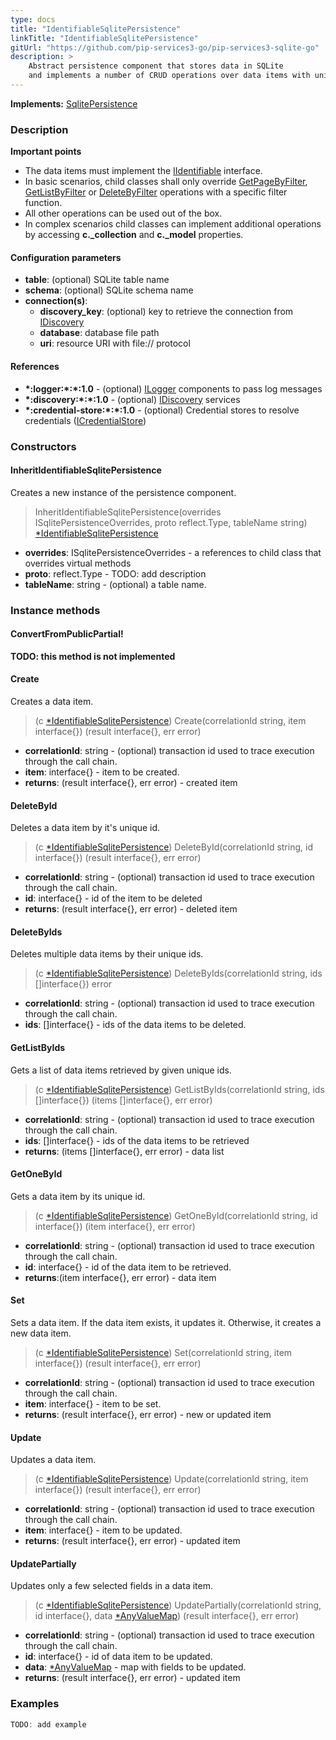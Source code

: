 ```yaml
---
type: docs
title: "IdentifiableSqlitePersistence"
linkTitle: "IdentifiableSqlitePersistence"
gitUrl: "https://github.com/pip-services3-go/pip-services3-sqlite-go"
description: >
    Abstract persistence component that stores data in SQLite
    and implements a number of CRUD operations over data items with unique ids.
---
```


**Implements:** [SqlitePersistence](../sqlite_persistence)


### Description

**Important points**
    
- The data items must implement the [IIdentifiable](../../../commons/data/iidentifiable) interface. 
- In basic scenarios, child classes shall only override [GetPageByFilter](../sqlite_persistence/#getpagebyfilter), [GetListByFilter](../sqlite_persistence/#getlistbyfilter) or [DeleteByFilter](../sqlite_persistence/#deletebyfilter) operations with a specific filter function.
- All other operations can be used out of the box. 
- In complex scenarios child classes can implement additional operations by accessing **c._collection** and **c._model** properties.

#### Configuration parameters

- **table**: (optional) SQLite table name
- **schema**: (optional) SQLite schema name
- **connection(s)**:    
    - **discovery_key**: (optional) key to retrieve the connection from [IDiscovery](../../../components/connect/idiscovery)
    - **database**: database file path
    - **uri**: resource URI with file:// protocol


#### References
- **\*:logger:\*:\*:1.0** - (optional) [ILogger](../../../components/log/ilogger) components to pass log messages
- **\*:discovery:\*:\*:1.0** - (optional) [IDiscovery](../../../components/connect/idiscovery) services
- **\*:credential-store:\*:\*:1.0** - (optional) Credential stores to resolve credentials ([ICredentialStore](../../../components/auth/icredential_store))


### Constructors

#### InheritIdentifiableSqlitePersistence
Creates a new instance of the persistence component.

> InheritIdentifiableSqlitePersistence(overrides ISqlitePersistenceOverrides, proto reflect.Type, tableName string) [*IdentifiableSqlitePersistence]()

- **overrides**: ISqlitePersistenceOverrides - a references to child class that overrides virtual methods
- **proto**: reflect.Type -  TODO: add description
- **tableName**: string - (optional) a table name.


### Instance methods

#### ConvertFromPublicPartial!

**TODO: this method is not implemented**


#### Create
Creates a data item.

> (c [*IdentifiableSqlitePersistence]()) Create(correlationId string, item interface{}) (result interface{}, err error)

- **correlationId**: string - (optional) transaction id used to trace execution through the call chain.
- **item**: interface{} - item to be created.
- **returns**: (result interface{}, err error) - created item


#### DeleteById
Deletes a data item by it's unique id.

> (c [*IdentifiableSqlitePersistence]()) DeleteById(correlationId string, id interface{}) (result interface{}, err error)

- **correlationId**: string - (optional) transaction id used to trace execution through the call chain.
- **id**: interface{} - id of the item to be deleted
- **returns**: (result interface{}, err error) - deleted item


#### DeleteByIds
Deletes multiple data items by their unique ids.

> (c [*IdentifiableSqlitePersistence]()) DeleteByIds(correlationId string, ids []interface{}) error

- **correlationId**: string - (optional) transaction id used to trace execution through the call chain.
- **ids**: []interface{} - ids of the data items to be deleted.


#### GetListByIds
Gets a list of data items retrieved by given unique ids.

> (c [*IdentifiableSqlitePersistence]()) GetListByIds(correlationId string, ids []interface{}) (items []interface{}, err error)

- **correlationId**: string - (optional) transaction id used to trace execution through the call chain.
- **ids**: []interface{} - ids of the data items to be retrieved
- **returns**: (items []interface{}, err error) - data list


#### GetOneById
Gets a data item by its unique id.

> (c [*IdentifiableSqlitePersistence]()) GetOneById(correlationId string, id interface{}) (item interface{}, err error)

- **correlationId**: string - (optional) transaction id used to trace execution through the call chain.
- **id**: interface{} - id of the data item to be retrieved.
- **returns**:(item interface{}, err error) - data item


#### Set
Sets a data item. If the data item exists, it updates it.
Otherwise, it creates a new data item.

> (c [*IdentifiableSqlitePersistence]()) Set(correlationId string, item interface{}) (result interface{}, err error)

- **correlationId**: string - (optional) transaction id used to trace execution through the call chain.
- **item**: interface{} - item to be set.
- **returns**: (result interface{}, err error) - new or updated item


#### Update
Updates a data item.

> (c [*IdentifiableSqlitePersistence]()) Update(correlationId string, item interface{}) (result interface{}, err error)

- **correlationId**: string - (optional) transaction id used to trace execution through the call chain.
- **item**: interface{} - item to be updated.
- **returns**: (result interface{}, err error) - updated item


#### UpdatePartially
Updates only a few selected fields in a data item.

> (c [*IdentifiableSqlitePersistence]()) UpdatePartially(correlationId string, id interface{}, data [*AnyValueMap](../../../commons/data/any_value_map)) (result interface{}, err error)

- **correlationId**: string - (optional) transaction id used to trace execution through the call chain.
- **id**: interface{} - id of data item to be updated.
- **data**: [*AnyValueMap](../../../commons/data/any_value_map) - map with fields to be updated.
- **returns**: (result interface{}, err error) - updated item 

### Examples
```go
TODO: add example
```

